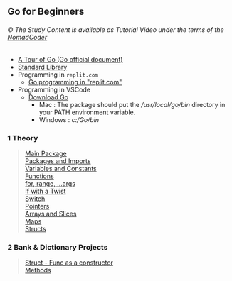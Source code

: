 
## Go for Beginners

###### © The Study Content is available as Tutorial Video under the terms of the [NomadCoder](https://nomadcoders.co/go-for-beginners/lobby) 

- [A Tour of Go (Go official document)](https://go.dev/tour/basics/1)
- [Standard Library](https://pkg.go.dev/std)
- Programming in `replit.com`
    - [Go programming in "replit.com"](https://replit.com/)
- Programming in VSCode
    - [Download Go](https://go.dev/dl/)
        - Mac : The package should put the */usr/local/go/bin* directory in your PATH environment variable. 
        - Windows : *c:/Go/bin*

### 1 Theory
> [Main Package](./mp.md)  
> [Packages and Imports](./pi.md)  
> [Variables and Constants](./vc.md)  
> [Functions](./functions.md)    
> [for, range, ...args](./for.md)  
> [If with a Twist](./if.md)  
> [Switch](./switch.md)  
> [Pointers](./pointers.md)  
> [Arrays and Slices](./as.md)  
> [Maps](./maps.md)  
> [Structs](./structs.md)  


### 2 Bank & Dictionary Projects
> [Struct - Func as a constructor](./ac.md)  
> [Methods](./methods.md)  

<!--
* I)MPORTANT CONCEPT
    * channels
    * go routines

### 3 URL Checker & Go Routines

### 4 Job Scrapper

### 5 Web Server With ECHO
-->
